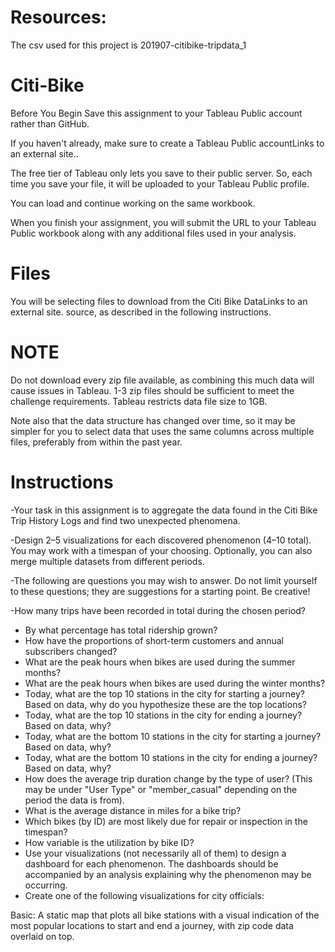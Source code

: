 # Resources: 
The csv used for this project is 201907-citibike-tripdata_1

# Citi-Bike
Before You Begin
Save this assignment to your Tableau Public account rather than GitHub.

If you haven't already, make sure to create a Tableau Public accountLinks to an external site..

The free tier of Tableau only lets you save to their public server. So, each time you save your file, it will be uploaded to your Tableau Public profile.

You can load and continue working on the same workbook.

When you finish your assignment, you will submit the URL to your Tableau Public workbook along with any additional files used in your analysis.

# Files
You will be selecting files to download from the Citi Bike DataLinks to an external site. source, as described in the following instructions.

# NOTE
Do not download every zip file available, as combining this much data will cause issues in Tableau. 1-3 zip files should be sufficient to meet the challenge requirements. Tableau restricts data file size to 1GB.

Note also that the data structure has changed over time, so it may be simpler for you to select data that uses the same columns across multiple files, preferably from within the past year.

# Instructions
-Your task in this assignment is to aggregate the data found in the Citi Bike Trip History Logs and find two unexpected phenomena.

-Design 2–5 visualizations for each discovered phenomenon (4–10 total). You may work with a timespan of your choosing. Optionally, you can also merge multiple datasets from different periods.

-The following are questions you may wish to answer. Do not limit yourself to these questions; they are suggestions for a starting point. Be creative!

-How many trips have been recorded in total during the chosen period?
- By what percentage has total ridership grown?
- How have the proportions of short-term customers and annual subscribers changed?
- What are the peak hours when bikes are used during the summer months?
- What are the peak hours when bikes are used during the winter months?
- Today, what are the top 10 stations in the city for starting a journey? Based on data, why do you hypothesize these are the top locations?
- Today, what are the top 10 stations in the city for ending a journey? Based on data, why?
- Today, what are the bottom 10 stations in the city for starting a journey? Based on data, why?
- Today, what are the bottom 10 stations in the city for ending a journey? Based on data, why?
- How does the average trip duration change by the type of user? (This may be under "User Type" or "member_casual" depending on the period the data is from).
- What is the average distance in miles for a bike trip?
- Which bikes (by ID) are most likely due for repair or inspection in the timespan?
- How variable is the utilization by bike ID?
- Use your visualizations (not necessarily all of them) to design a dashboard for each phenomenon. The dashboards should be accompanied by an analysis explaining why the phenomenon may be occurring.
- Create one of the following visualizations for city officials:

Basic: A static map that plots all bike stations with a visual indication of the most popular locations to start and end a journey, with zip code data overlaid on top.
